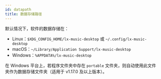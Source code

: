 ```yaml
---
id: datapath
title: 数据存储路径
---
```


默认情况下，软件的数据存储在：

- Linux：`$XDG_CONFIG_HOME/lx-music-desktop` 或 `~/.config/lx-music-desktop`
- macOS：`~/Library/Application Support/lx-music-desktop`
- Windows：`%APPDATA%/lx-music-desktop`

在 Windows 平台上，若程序文件夹中存在 `portable` 文件夹，则自动使用此文件夹作为数据存储文件夹（适用于 v1.17.0 及以上版本）。
